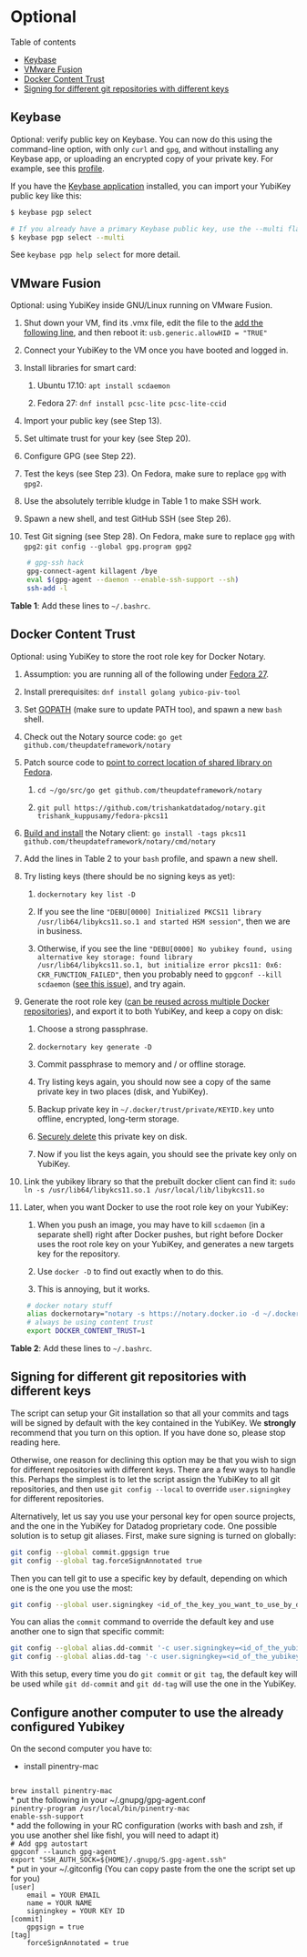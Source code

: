 # Optional

Table of contents

- [Keybase](#keybase)
- [VMware Fusion](#vmware-fusion)
- [Docker Content Trust](#docker-content-trust)
- [Signing for different git repositories with different keys](#signing-for-different-git-repositories-with-different-keys)

## Keybase

Optional: verify public key on Keybase.  You can now do this using the
command-line option, with only `curl` and `gpg`, and without installing any
Keybase app, or uploading an encrypted copy of your private key. For example,
see this [profile](https://keybase.io/trishankdatadog).

If you have the [Keybase application](https://keybase.io/docs/the_app/install_macos)
installed, you can import your YubiKey public key like this:

```bash
$ keybase pgp select

# If you already have a primary Keybase public key, use the --multi flag to import another
$ keybase pgp select --multi
```

See `keybase pgp help select` for more detail.

## VMware Fusion

Optional: using YubiKey inside GNU/Linux running on VMware Fusion.

1. Shut down your VM, find its .vmx file, edit the file to the [add the
   following
   line](https://www.symantec.com/connect/blogs/enabling-hid-devices-such-usb-keyboards-barcode-scanners-vmware),
   and then reboot it: `usb.generic.allowHID = "TRUE"`

2. Connect your YubiKey to the VM once you have booted and logged in.

3. Install libraries for smart card:

    1. Ubuntu 17.10: `apt install scdaemon`

    2. Fedora 27: `dnf install pcsc-lite pcsc-lite-ccid`

4. Import your public key (see Step 13).

5. Set ultimate trust for your key (see Step 20).

6. Configure GPG (see Step 22).

7. Test the keys (see Step 23). On Fedora, make sure to replace `gpg` with
   `gpg2`.

8. Use the absolutely terrible kludge in Table 1 to make SSH work.

9. Spawn a new shell, and test GitHub SSH (see Step 26).

10. Test Git signing (see Step 28). On Fedora, make sure to replace `gpg` with
    `gpg2`: `git config --global gpg.program gpg2`

```sh
    # gpg-ssh hack
    gpg-connect-agent killagent /bye
    eval $(gpg-agent --daemon --enable-ssh-support --sh)
    ssh-add -l
```

**Table 1**: Add these lines to `~/.bashrc`.

## Docker Content Trust

Optional: using YubiKey to store the root role key for Docker Notary.

1. Assumption: you are running all of the following under [Fedora
   27](#vmware-fusion).

2. Install prerequisites: `dnf install golang yubico-piv-tool`

3. Set [GOPATH](https://golang.org/doc/code.html#GOPATH) (make sure to update
   PATH too), and spawn a new `bash` shell.

4. Check out the Notary source code: `go get
   github.com/theupdateframework/notary`

5. Patch source code to [point to correct location of shared library on
   Fedora](https://github.com/theupdateframework/notary/pull/1286).

    1. `cd ~/go/src/go get github.com/theupdateframework/notary`

    2. `git pull https://github.com/trishankatdatadog/notary.git trishank_kuppusamy/fedora-pkcs11`

6. [Build and install](https://github.com/theupdateframework/notary/pull/1285)
   the Notary client: `go install -tags pkcs11
   github.com/theupdateframework/notary/cmd/notary`

7. Add the lines in Table 2 to your `bash` profile, and spawn a new shell.

8. Try listing keys (there should be no signing keys as yet):

    1. `dockernotary key list -D`

    2. If you see the line `"DEBU[0000] Initialized PKCS11 library
       /usr/lib64/libykcs11.so.1 and started HSM session"`, then we are in
       business.

    3. Otherwise, if you see the line `"DEBU[0000] No yubikey found, using
       alternative key storage: found library /usr/lib64/libykcs11.so.1, but
       initialize error pkcs11: 0x6: CKR_FUNCTION_FAILED"`, then you probably
       need to `gpgconf --kill scdaemon` ([see this
           issue](https://github.com/theupdateframework/notary/issues/1006)),
       and try again.

9. Generate the root role key ([can be reused across multiple Docker
   repositories](https://github.com/theupdateframework/notary/blame/a41821feaf59a28c1d8f78799300d26f8bdf8b0d/docs/best_practices.md#L91-L95)),
and export it to both YubiKey, and keep a copy on disk:

    1. Choose a strong passphrase.

    2. `dockernotary key generate -D`

    3. Commit passphrase to memory and / or offline storage.

    4. Try listing keys again, you should now see a copy of the same private
       key in two places (disk, and YubiKey).

    5. Backup private key in `~/.docker/trust/private/KEYID.key` unto offline,
       encrypted, long-term storage.

    6. [Securely
       delete](https://www.gnu.org/software/coreutils/manual/html_node/shred-invocation.html)
       this private key on disk.

    7. Now if you list the keys again, you should see the private key only on
       YubiKey.

10. Link the yubikey library so that the prebuilt docker client can find it:
    `sudo ln -s /usr/lib64/libykcs11.so.1 /usr/local/lib/libykcs11.so`

11. Later, when you want Docker to use the root role key on your YubiKey:

    1. When you push an image, you may have to kill `scdaemon` (in a separate
       shell) right after Docker pushes, but right before Docker uses the root
    role key on your YubiKey, and generates a new targets key for the
    repository.

    2. Use `docker -D` to find out exactly when to do this.

    3. This is annoying, but it works.

```sh
    # docker notary stuff
    alias dockernotary="notary -s https://notary.docker.io -d ~/.docker/trust"
    # always be using content trust
    export DOCKER_CONTENT_TRUST=1
```

**Table 2**: Add these lines to `~/.bashrc`.

## Signing for different git repositories with different keys

The script can setup your Git installation so that all your commits and tags
will be signed by default with the key contained in the YubiKey. We
**strongly** recommend that you turn on this option. If you have done so,
please stop reading here.

Otherwise, one reason for declining this option may be that you wish to sign
for different repositories with different keys. There are a few ways to handle
this. Perhaps the simplest is to let the script assign the YubiKey to all git
repositories, and then use `git config --local` to override `user.signingkey`
for different repositories.

Alternatively, let us say you use your personal key for open source projects,
and the one in the YubiKey for Datadog proprietary code. One possible
solution is to setup git aliases. First, make sure signing is turned on
globally:

```sh
git config --global commit.gpgsign true
git config --global tag.forceSignAnnotated true
```

Then you can tell git to use a specific key by default, depending on which one
is the one you use the most:

```sh
git config --global user.signingkey <id_of_the_key_you_want_to_use_by_default>
```

You can alias the `commit` command to override the default key and use another
one to sign that specific commit:

```sh
git config --global alias.dd-commit '-c user.signingkey=<id_of_the_yubikey_key> commit'
git config --global alias.dd-tag '-c user.signingkey=<id_of_the_yubikey_key> tag'
```

With this setup, every time you do `git commit` or `git tag`, the default key
will be used while `git dd-commit` and `git dd-tag` will use the one in the
YubiKey.

## Configure another computer to use the already configured Yubikey
On the second computer you have to:
* install pinentry-mac
<code>
brew install pinentry-mac
</code>
* put the following in your ~/.gnupg/gpg-agent.conf
<code>
pinentry-program /usr/local/bin/pinentry-mac
enable-ssh-support
</code>
* add the following in your RC configuration (works with bash and zsh, if you use another shel like fishl, you will need to adapt it)
<code>
# Add gpg autostart
gpgconf --launch gpg-agent
export "SSH_AUTH_SOCK=${HOME}/.gnupg/S.gpg-agent.ssh"
</code>
* put in your ~/.gitconfig (You can copy paste from the one the script set up for you)
<code>
[user]
	email = YOUR EMAIL
	name = YOUR NAME
	signingkey = YOUR KEY ID
[commit]
	gpgsign = true
[tag]
	forceSignAnnotated = true
</code>
